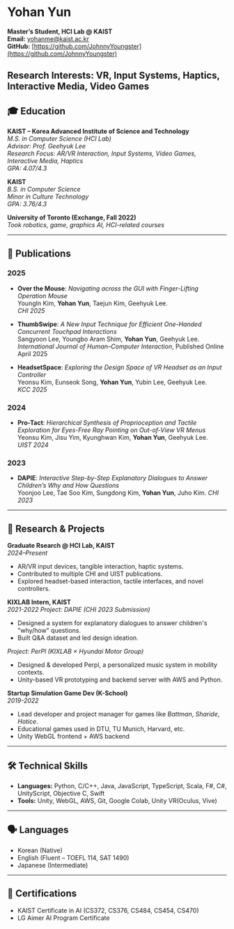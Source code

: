 # Yohan Yun

**Master’s Student, HCI Lab @ KAIST**  
**Email:** [yohanme@kaist.ac.kr](mailto:yohanme@kaist.ac.kr)  
**GitHub:** [https://github.com/JohnnyYoungster](https://github.com/JohnnyYoungster)  

**Research Interests:** VR, Input Systems, Haptics, Interactive Media, Video Games
---

## 🎓 Education

**KAIST – Korea Advanced Institute of Science and Technology**  
_M.S. in Computer Science (HCI Lab)_  
_Advisor: Prof. Geehyuk Lee_  
_Research Focus: AR/VR Interaction, Input Systems, Video Games, Interactive Media, Haptics_  
_GPA: 4.07/4.3_

**KAIST**  
_B.S. in Computer Science_  
_Minor in Culture Technology_  
_GPA: 3.76/4.3_

**University of Toronto (Exchange, Fall 2022)**  
_Took robotics, game, graphics AI, HCI-related courses_

---

## 📄 Publications

### 2025
- **Over the Mouse**: *Navigating across the GUI with Finger-Lifting Operation Mouse*  
  YoungIn Kim, **Yohan Yun**, Taejun Kim, Geehyuk Lee.  
  *CHI 2025*

- **ThumbSwipe**: *A New Input Technique for Efficient One-Handed Concurrent Touchpad Interactions*  
  Sangyoon Lee, Youngbo Aram Shim, **Yohan Yun**, Geehyuk Lee.  
  *International Journal of Human–Computer Interaction*, Published Online April 2025

- **HeadsetSpace**: *Exploring the Design Space of VR Headset as an Input Controller*  
  Yeonsu Kim, Eunseok Song, **Yohan Yun**, Yubin Lee, Geehyuk Lee.  
  *KCC 2025*

### 2024

- **Pro-Tact**: *Hierarchical Synthesis of Proprioception and Tactile Exploration for Eyes-Free Ray Pointing on Out-of-View VR Menus*  
  Yeonsu Kim, Jisu Yim, Kyunghwan Kim, **Yohan Yun**, Geehyuk Lee.  
  *UIST 2024*

### 2023

- **DAPIE**: *Interactive Step-by-Step Explanatory Dialogues to Answer Children’s Why and How Questions*  
  Yoonjoo Lee, Tae Soo Kim, Sungdong Kim, **Yohan Yun**, Juho Kim.
  *CHI 2023*

---

## 🧪 Research & Projects

**Graduate Rsearch @ HCI Lab, KAIST**  
_2024–Present_  
- AR/VR input devices, tangible interaction, haptic systems.
- Contributed to multiple CHI and UIST publications.
- Explored headset-based interaction, tactile interfaces, and novel controllers.

**KIXLAB Intern, KAIST**  
_2021-2022_
_Project: DAPIE (CHI 2023 Submission)_  
- Designed a system for explanatory dialogues to answer children's "why/how" questions.
- Built Q&A dataset and led design ideation.

_Project: PerPl (KIXLAB × Hyundai Motor Group)_  
- Designed & developed Perpl, a personalized music system in mobility contexts.
- Unity-based VR prototyping and backend server with AWS and Python.

**Startup Simulation Game Dev (K-School)**  
_2019-2022_
- Lead developer and project manager for games like *Battman*, *Sharide*, *Hotice*.
- Educational games used in DTU, TU Munich, Harvard, etc.
- Unity WebGL frontend + AWS backend


---

## 🛠 Technical Skills

- **Languages:** Python, C/C++, Java, JavaScript, TypeScript, Scala, F#, C#, UnityScript, Objective C, Swift
- **Tools:** Unity, WebGL, AWS, Git, Google Colab, Unity VR(Oculus, Vive)

---

## 🗣 Languages

- Korean (Native)  
- English (Fluent – TOEFL 114, SAT 1490)
- Japanese (Intermediate)

---

## 📜 Certifications

- KAIST Certificate in AI (CS372, CS376, CS484, CS454, CS470)  
- LG Aimer AI Program Certificate  

